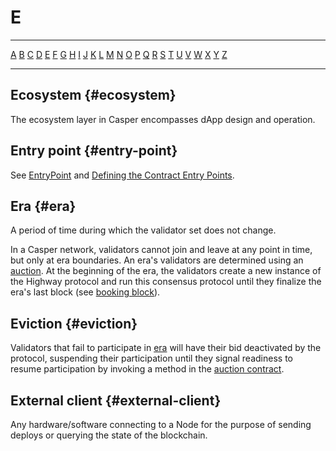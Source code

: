 # E

---

[A](/glossary/A.md) [B](/glossary/B.md) [C](/glossary/C.md) [D](/glossary/D.md) [E](/glossary/E.md) [F](/glossary/F.md) [G](/glossary/G.md) [H](/glossary/H.md) [I](/glossary/I.md) [J](/glossary/J.md) [K](/glossary/K.md) [L](/glossary/L.md) [M](/glossary/M.md) [N](/glossary/N.md) [O](/glossary/O.md) [P](/glossary/P.md) [Q](/glossary/Q.md) [R](/glossary/R.md) [S](/glossary/S.md) [T](/glossary/T.md) [U](/glossary/U.md) [V](/glossary/V.md) [W](/glossary/W.md) [X](/glossary/X.md) [Y](/glossary/Y.md) [Z](/glossary/Z.md)

---

## Ecosystem {#ecosystem}

The ecosystem layer in Casper encompasses dApp design and operation.

## Entry point {#entry-point}

See [EntryPoint](/developers/json-rpc/types_chain/#entrypoint) and [Defining the Contract Entry Points](/resources/tutorials/beginner/rust-contracts/#step-4-defining-the-contract-entry-points).

## Era {#era}

A period of time during which the validator set does not change.

In a Casper network, validators cannot join and leave at any point in time, but only at era boundaries. An era's validators are determined using an [auction](/glossary/A.md#auction). At the beginning of the era, the validators create a new instance of the Highway protocol and run this consensus protocol until they finalize the era's last block (see [booking block](/glossary/B.md#booking-block)).

## Eviction {#eviction}

Validators that fail to participate in [era](/glossary/E.md#era) will have their bid deactivated by the protocol, suspending their participation until they signal readiness to resume participation by invoking a method in the [auction contract](/glossary/A.md#auction-contract).

## External client {#external-client}

Any hardware/software connecting to a Node for the purpose of sending deploys or querying the state of the blockchain.

